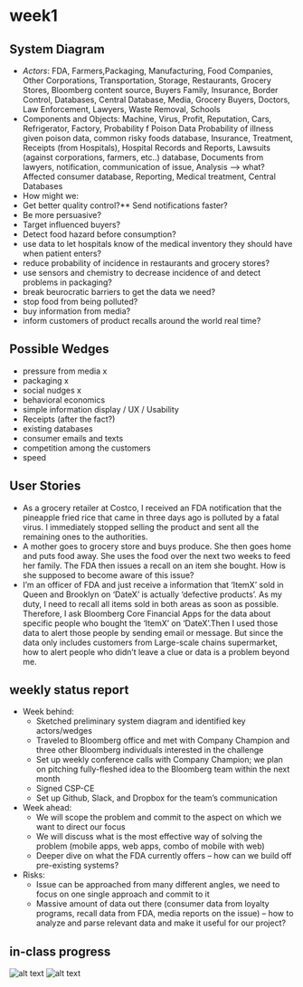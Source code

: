 # week1

## System Diagram 
* *Actors*:
FDA, Farmers,Packaging, Manufacturing, Food Companies, Other Corporations, Transportation, Storage, Restaurants, Grocery Stores, Bloomberg content source, Buyers Family, Insurance, Border Control, Databases, Central Database, Media, Grocery Buyers, Doctors, Law Enforcement, Lawyers, Waste Removal, Schools
* Components and Objects: Machine, Virus, Profit, Reputation, Cars, Refrigerator, Factory, Probability f Poison Data
Probability of illness given poison data, common risky foods database, Insurance, Treatment, Receipts (from Hospitals), Hospital Records and Reports, Lawsuits (against corporations, farmers, etc..) database, Documents from lawyers, notification, communication of issue, Analysis --> what? Affected consumer database, Reporting, Medical treatment, Central Databases
* How might we:
 * Get better quality control?** Send notifications faster?
 * Be more persuasive?
 * Target influenced buyers?
 * Detect food hazard before consumption?
 * use data to let hospitals know of the medical inventory they should have when patient enters?
 * reduce probability of incidence in restaurants and grocery stores?
 * use sensors and chemistry to decrease incidence of and detect problems in packaging?
 * break beurocratic barriers to get the data we need?
 * stop food from being polluted?
 * buy information from media?
 * inform customers of product recalls around the world real time?

## Possible Wedges
* pressure from media x
* packaging x
* social nudges x
* behavioral economics
* simple information display / UX / Usability
* Receipts (after the fact?)
* existing databases 
* consumer emails and texts
* competition among the customers
* speed

## User Stories
* As a grocery retailer at Costco, I received an FDA notification that the pineapple fried rice  that came in three days ago is polluted by a fatal virus. I immediately stopped selling the product and sent all the remaining ones to the authorities. 
* A mother goes to grocery store and buys produce. She then goes home and puts food away. She uses the food over the next two weeks to feed her family. The FDA then issues a recall on an item she bought. How is she supposed to become aware of this issue?
* I’m an officer of FDA and just receive a information that ‘ItemX’ sold in Queen and Brooklyn on ‘DateX’ is actually ‘defective products’. As my duty, I need to recall all items sold in both areas as soon as possible. Therefore, I ask Bloomberg Core Financial Apps for the data about specific people who bought the ‘ItemX’ on ‘DateX’.Then I used those data to alert those people by sending email or message. But since the data only includes customers from Large-scale chains supermarket, how to alert people who didn’t leave a clue or data is a problem beyond me.


## weekly status report
* Week behind:
  * Sketched preliminary system diagram and identified key actors/wedges
  * Traveled to Bloomberg office and met with Company Champion and three other Bloomberg individuals interested in the challenge
  * Set up weekly conference calls with Company Champion; we plan on pitching fully-fleshed idea to the Bloomberg team within the next month
  * Signed CSP-CE
  * Set up Github, Slack, and Dropbox for the team’s communication           
* Week ahead:
  * We will scope the problem and commit to the aspect on which we want to direct our focus
  * We will discuss what is the most effective way of solving the problem (mobile apps, web apps, combo of mobile with web)
  * Deeper dive on what the FDA currently offers – how can we build off pre-existing systems?
* Risks:
  * Issue can be approached from many different angles, we need to focus on one single approach and commit to it
  * Massive amount of data out there (consumer data from loyalty programs, recall data from FDA, media reports on the issue) – how to analyze and parse relevant data and make it useful for our project?

## in-class progress
![alt text](https://github.com/MaxKaye/ctcornellrecall/blob/master/weeklyUpdate/week1/brainStormWeek1.jpg "brainStorm")
![alt text](https://github.com/MaxKaye/ctcornellrecall/blob/master/weeklyUpdate/week1/moreBrainStormWeek1.jpg "wedge")
